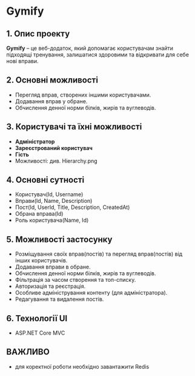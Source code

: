 # Gymify

## 1. Опис проекту
**Gymify** – це веб-додаток, який допомагає користувачам знайти підходящі тренування, залишатися здоровими та відкривати для себе нові вправи.

## 2. Основні можливості
- Перегляд вправ, створених іншими користувачами.  
- Додавання вправ у обране.  
- Обчислення денної норми білків, жирів та вуглеводів.    

## 3. Користувачі та їхні можливості
- **Адміністратор**  
- **Зареєстрований користувач**  
- **Гість**
- Можливості: див. Hierarchy.png

## 4. Основні сутності
- Користувач(Id, Username) 
- Вправи(Id, Name, Description) 
- Пост(Id, UserId, Title, Description, CreatedAt)
- Обрана вправа(Id)
- Роль користувача(Name, Id) 

## 5. Можливості застосунку  
- Розміщування своїх вправ(постів) та перегляд вправ(постів) від інших користувачів.  
- Додавання вправи в обране.  
- Обчислення денної норми білків, жирів та вуглеводів.  
- Фільтрація за часом створення та топ-списку.
- Авторизація та реєстрація.
- Особливе адміністрування контенту (для адміністратора).
- Редагування та видалення постів.

## 6. Технології UI
- ASP.NET Core MVC

## ВАЖЛИВО
- для коректної роботи необхідно завантажити Redis
  


